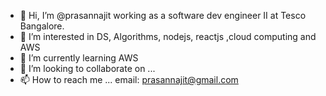 - 👋 Hi, I’m @prasannajit working as a software dev engineer II at Tesco Bangalore.
- 👀 I’m interested in DS, Algorithms, nodejs, reactjs ,cloud computing and AWS
- 🌱 I’m currently learning AWS
- 💞️ I’m looking to collaborate on ...
- 📫 How to reach me ... email: prasannajit@gmail.com

<!---
prasannajit/prasannajit is a ✨ special ✨ repository because its `README.md` (this file) appears on your GitHub profile.
You can click the Preview link to take a look at your changes.
--->
